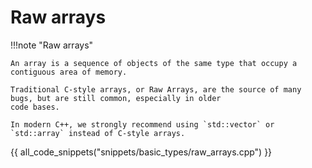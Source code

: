 # Raw arrays

!!!note "Raw arrays"

    An array is a sequence of objects of the same type that occupy a contiguous area of memory. 

    Traditional C-style arrays, or Raw Arrays, are the source of many bugs, but are still common, especially in older
    code bases. 

    In modern C++, we strongly recommend using `std::vector` or `std::array` instead of C-style arrays.

{{ all_code_snippets("snippets/basic_types/raw_arrays.cpp") }}







